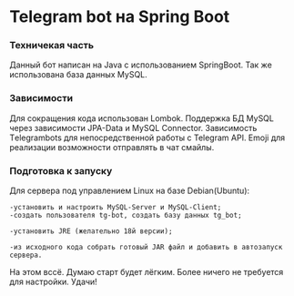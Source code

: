 # Telegram bot на Spring Boot

### Техничекая часть
Данный бот написан на Java с использованием SpringBoot.
Так же использована база данных MySQL.

### Зависимости
Для сокращения кода использован Lombok.
Поддержка БД MySQL через зависимости JPA-Data и MySQL Connector.
Зависимость Тelegrambots для непосредственной работы с Telegram API.
Emoji для реализации возможности отправлять в чат смайлы.

### Подготовка к запуску
Для сервера под управлением Linux на базе Debian(Ubuntu):

    -установить и настроить MySQL-Server и MySQL-Client;
    -создать пользователя tg-bot, создать базу данных tg_bot;

    -установить JRE (желательно 18й версии);

    -из исходного кода собрать готовый JAR файл и добавить в автозапуск сервера.

На этом вссё.
Думаю старт будет лёгким. Более ничего не требуется для настройки.
Удачи!
